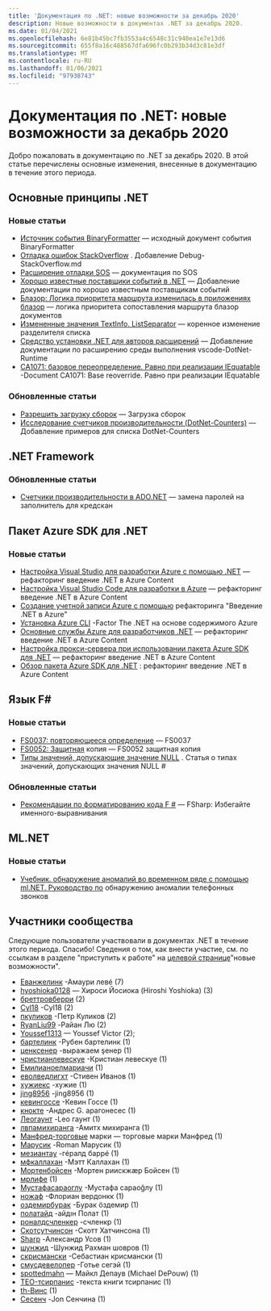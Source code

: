 ```yaml
---
title: 'Документация по .NET: новые возможности за декабрь 2020'
description: Новые возможности в документах .NET за декабрь 2020.
ms.date: 01/04/2021
ms.openlocfilehash: 6e81b45bc7fb3553a4c6548c31c940ea1e7e13d6
ms.sourcegitcommit: 655f8a16c488567dfa696fc0b293b34d3c81e3df
ms.translationtype: MT
ms.contentlocale: ru-RU
ms.lasthandoff: 01/06/2021
ms.locfileid: "97938743"
---
```

# <a name="net-docs-whats-new-for-december-2020"></a>Документация по .NET: новые возможности за декабрь 2020

Добро пожаловать в документацию по .NET за декабрь 2020. В этой статье перечислены основные изменения, внесенные в документацию в течение этого периода.

## <a name="net-fundamentals"></a>Основные принципы .NET

### <a name="new-articles"></a>Новые статьи

- [Источник события BinaryFormatter](../standard/serialization/binaryformatter-event-source.md) — исходный документ события BinaryFormatter
- [Отладка ошибок StackOverflow](../core/diagnostics/debug-stackoverflow.md) . Добавление Debug-StackOverflow.md
- [Расширение отладки SOS](../core/diagnostics/sos-debugging-extension.md) — документация по SOS
- [Хорошо известные поставщики событий в .NET](../core/diagnostics/well-known-event-providers.md) — Добавление документации по хорошо известным поставщикам событий
- [Блазор: Логика приоритета маршрута изменилась в приложениях блазор](../core/compatibility/aspnet-core/5.0/blazor-routing-logic-changed.md) — логика приоритета сопоставления маршрута блазор документов
- [Измененные значения TextInfo. ListSeparator](../core/compatibility/globalization/5.0/listseparator-value-change.md) — коренное изменение разделителя списка
- [Средство установки .NET для авторов расширений](../core/additional-tools/vscode-dotnet-runtime.md) — Добавление документации по расширению среды выполнения vscode-DotNet-Runtime
- [CA1071: базовое переопределение. Равно при реализации IEquatable](../fundamentals/code-analysis/quality-rules/ca1071.md) -Document CA1071: Base reoverride. Равно при реализации IEquatable

### <a name="updated-articles"></a>Обновленные статьи

- [Разрешить загрузку сборок](../standard/assembly/resolve-loads.md) — Загрузка сборок
- [Исследование счетчиков производительности (DotNet-Counters)](../core/diagnostics/dotnet-counters.md) — Добавление примеров для списка DotNet-Counters

## <a name="net-framework"></a>.NET Framework

### <a name="updated-articles"></a>Обновленные статьи

- [Счетчики производительности в ADO.NET](../framework/data/adonet/performance-counters.md) — замена паролей на заполнитель для кредскан

## <a name="azure-net-sdk"></a>Пакет Azure SDK для .NET

### <a name="new-articles"></a>Новые статьи

- [Настройка Visual Studio для разработки Azure с помощью .NET](../azure/configure-visual-studio.md) — рефакторинг введение .NET в Azure Content
- [Настройка Visual Studio Code для разработки в Azure](../azure/configure-vs-code.md) — рефакторинг введение .NET в Azure Content
- [Создание учетной записи Azure с помощью](../azure/create-azure-account.md) рефакторинга "Введение .NET в Azure"
- [Установка Azure CLI](../azure/install-azure-cli.md) -Factor The .NET на основе содержимого Azure
- [Основные службы Azure для разработчиков .NET](../azure/key-azure-services.md) — рефакторинг введение .NET в Azure Content
- [Настройка прокси-сервера при использовании пакета Azure SDK для .NET](../azure/sdk/azure-sdk-configure-proxy.md) — рефакторинг введение .NET в Azure Content
- [Обзор пакета Azure SDK для .NET](../azure/sdk/azure-sdk-for-dotnet.md) : рефакторинг введение .NET в Azure Content

## <a name="f-language"></a>Язык F#

### <a name="new-articles"></a>Новые статьи

- [FS0037: повторяющееся определение](../fsharp/language-reference/compiler-messages/fs0037.md) — FS0037
- [FS0052: Защитная](../fsharp/language-reference/compiler-messages/fs0052.md) копия — FS0052 защитная копия
- [Типы значений, допускающие значение NULL](../fsharp/language-reference/nullable-value-types.md) . Статья о типах значений, допускающих значения NULL #

### <a name="updated-articles"></a>Обновленные статьи

- [Рекомендации по форматированию кода F #](../fsharp/style-guide/formatting.md) — FSharp: Избегайте именного-выравнивания

## <a name="mlnet"></a>ML.NET

### <a name="new-articles"></a>Новые статьи

- [Учебник. обнаружение аномалий во временном ряде с помощью ml.NET. Руководство по](../machine-learning/tutorials/phone-calls-anomaly-detection.md) обнаружению аномалии телефонных звонков

## <a name="community-contributors"></a>Участники сообщества

Следующие пользователи участвовали в документах .NET в течение этого периода. Спасибо! Сведения о том, как внести участие, см. по ссылкам в разделе "приступить к работе" на [целевой странице](index.yml)"новые возможности".

- [Еванжелинк](https://github.com/Evangelink) -Амаури левé (7)
- [hyoshioka0128](https://github.com/hyoshioka0128) — Хироси Йосиока (Hiroshi Yoshioka) (3)
- [бреттровберри](https://github.com/brettrowberry) (2)
- [Cyl18](https://github.com/Cyl18) -Cyl18 (2)
- [пкуликов](https://github.com/pkulikov) -Петр Куликов (2)
- [RyanLiu99](https://github.com/RyanLiu99) -Райан Лю (2)
- [Youssef1313](https://github.com/Youssef1313) — Youssef Victor (2);
- [бартелинк](https://github.com/bartelink) -Рубен бартелинк (1)
- [ценксенер](https://github.com/cenksener) -выражаем şенер (1)
- [чристианлевескуе](https://github.com/christianlevesque) -Кристиан левескуе (1)
- [Емилианоелмариачи](https://github.com/EmilianoElMariachi) (1)
- [еволведлигхт](https://github.com/evolvedlight) -Стивен Иванов (1)
- [хужиекс](https://github.com/hujiecs) -хужие (1)
- [jing8956](https://github.com/jing8956) -jing8956 (1)
- [кевингоссе](https://github.com/kevingosse) -Кевин Госсе (1)
- [кнокте](https://github.com/knocte) -Андрес G. арагонесес (1)
- [Леогаунт](https://github.com/LeoGaunt) -Leo гаунт (1)
- [лвпамихиранга](https://github.com/lwpamihiranga) -Амитх михиранга (1)
- [Манфред-торговые](https://github.com/manfred-brands) марки — торговые марки Манфред (1)
- [Марусик](https://github.com/Marusyk) -Roman Марусик (1)
- [мезиантау](https://github.com/meziantou) -гéралд баррé (1)
- [мфкаллахан](https://github.com/mfcallahan) -Мэтт Каллахан (1)
- [Мортенбойсен](https://github.com/MortenBoysen) -Мортен риискжæр Бойсен (1)
- [мрлифе](https://github.com/mrlife) (1)
- [Мустафасараоглу](https://github.com/MustafaSaraoglu) -Мустафа сараоğлу (1)
- [ножаф](https://github.com/nojaf) -Флориан вердонкк (1)
- [оздемирбурак](https://github.com/ozdemirburak) -Бурак öздемир (1)
- [полатайд](https://github.com/polatayd) -айдıн Полат (1)
- [роналдсчленкер](https://github.com/ronaldschlenker) -счленкр (1)
- [Скотсутчинсон](https://github.com/ScottHutchinson) -Скотт Хатчинсона (1)
- [Sharp](https://github.com/sharpist) -Александр Усов (1)
- [шунжид](https://github.com/shunjid) -Шунжид Рахман шовров (1)
- [скрисмански](https://github.com/skrysmanski) -Себастиан крисмански (1)
- [смусдевелопер](https://github.com/smoothdeveloper) -Готье сегэй (1)
- [spottedmahn](https://github.com/spottedmahn) — Майкл Депаув (Michael DePouw) (1)
- [TEO-тсирпанис](https://github.com/teo-tsirpanis) -текста книги тсирпанис (1)
- [th-Винс](https://github.com/th-wyns) (1)
- [Сесенч](https://github.com/TheSench) -Jon Сенчина (1)
